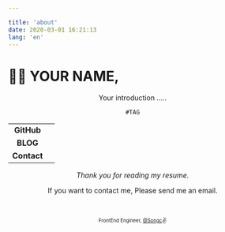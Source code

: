 ```yaml
---

title: 'about'
date: 2020-03-01 16:21:13
lang: 'en'
---
```


# 👨‍💻 YOUR NAME,

<div align="center">

Your introduction .....

 `#TAG`

</div>

|             |                           |
| :---------: | ------------------------- |
| **GitHub**  | |
|  **BLOG**   |   |
| **Contact** |    |


<div align="center" class="final">

_Thank you for reading my resume._

If you want to contact me, Please send me an email.

<br/>

<sub><sup>FrontEnd Engineer, <a href="https://github.com/s-ong-c">@Songc</a></sup></sub><small>✌</small>

</div>
